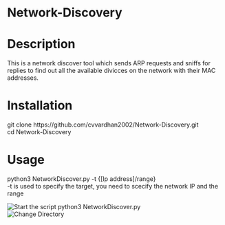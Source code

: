 # Network-Discovery
<h1>Description</h1>

<body>
This is a network discover tool which sends ARP requests and sniffs for replies to find out all the available divicces on the network with their MAC addresses.
</body>



<h1>Installation</h1>
<body>
git clone https://github.com/cvvardhan2002/Network-Discovery.git <br>
cd Network-Discovery <br>
</body>

<h1>Usage</h1>
<body>
python3 NetworkDiscover.py -t {[Ip address]/range}<br>
-t is used to specify the target, you need to scecify the network IP and the range
  
![Start the script](https://user-images.githubusercontent.com/95639719/193258529-28775ac8-18ed-4d66-aa84-5af54bc5d740.png)
python3 NetworkDiscover.py<br>
![Change Directory](https://user-images.githubusercontent.com/95639719/202843470-9a65f946-70f1-4013-a7ff-695770f91703.png)

